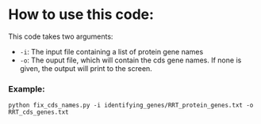 # How to use this code: 

This code takes two arguments: 
- `-i`: The input file containing a list of protein gene names
- `-o`: The ouput file, which will contain the cds gene names. If none is given, the output will print to the screen. 

### Example: 
`python fix_cds_names.py -i identifying_genes/RRT_protein_genes.txt -o RRT_cds_genes.txt`
